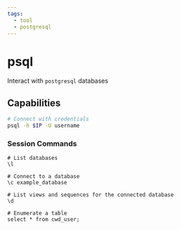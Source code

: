 ```yaml
---
tags:
  - tool
  - postgresql
---
```

# psql

Interact with `postgresql` databases

## Capabilities

```bash
# Connect with credentials
psql -h $IP -U username
```

### Session Commands

```mysql
# List databases
\l

# Connect to a database
\c example_database

# List views and sequences for the connected database
\d

# Enumerate a table
select * from cwd_user;
```
